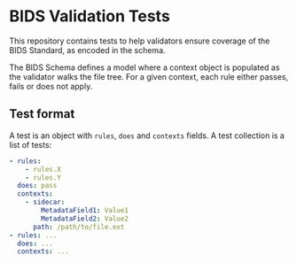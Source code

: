 # BIDS Validation Tests

This repository contains tests to help validators ensure coverage of the BIDS Standard,
as encoded in the schema.

The BIDS Schema defines a model where a context object is populated as the validator walks
the file tree. For a given context, each rule either passes, fails or does not apply.

## Test format

A test is an object with `rules`, `does` and `contexts` fields.
A test collection is a list of tests:

```yaml
- rules:
    - rules.X
    - rules.Y
  does: pass
  contexts:
    - sidecar:
        MetadataField1: Value1
        MetadataField2: Value2
      path: /path/to/file.ext
- rules: ...
  does: ...
  contexts: ...
```
